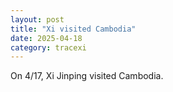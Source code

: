 ```yaml
---
layout: post
title: "Xi visited Cambodia"
date: 2025-04-18
category: tracexi
---
```


On 4/17, Xi Jinping visited Cambodia.
